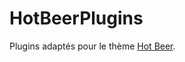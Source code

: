 HotBeerPlugins
==============

Plugins adaptés pour le thème <a href="https://github.com/misterair/HotBeer">Hot Beer</a>.

